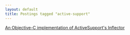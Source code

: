 ```yaml
---
layout: default
title: Postings tagged "active-support"
---
```

[An Objective-C implementation of ActiveSupport's Inflector](http:///2009/05/an-objective-c-implementation-of-active-supports-inflector)<br />
